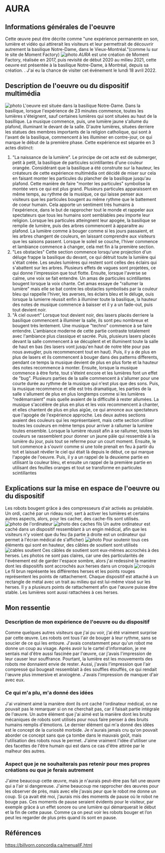 # AURA

## Informations générales de l'oeuvre
Cette œuvre peut être décrite comme "une expérience permanente en son, lumière et vidéo qui attirerait les visiteurs et leur permettrait de découvrir autrement la basilique Notre-Dame, dans le Vieux-Montréal."(comme lu sur le site de Moment Factory)
![photo](photos/bian_icu_cartel.jpg)
*AURA* est une création de Moment Factory, réalisée en 2017, puis revisité de début 2020 au milieu 2021, cette oeuvre est présentée à la basilique Notre-Dame, à Montréal, depuis sa création. . J'ai eu la chance de visiter cet événement le lundi 18 avril 2022.

## Description de l'oeuvre ou du dispositif multimédia
![photo](photos/bian_icu_installation_visiteur.jpg)
L'oeuvre est située dans la basilique Notre-Dame. Dans la basilique, lorsque l'expérience de 23 minutes commence, toutes les lumières  s'éteignent, sauf certaines lumières qui sont situées au haut de la basillique. La musique commence, puis, une lumière jaune s'allume du plafond, illuminant le devant de la salle. D'autre lumières, situées derriere les statues des membres importants de la religion catholique, qui sont à l'avant de la basilique, commencent à les illuminer en contre-jour, ce qui marque le début de la première phase. Cette expérience est séparée en 3 actes distinct: 
1. "La naissance de la lumière". Le principe de cet acte est de submerger, petit à petit, la basilique de particules scintillantes d'une couleur orangée. Considérant que la basilique a été construite sur la hauteur, les créateurs de cette expérience multimédia ont décidé de miser sur cela en faisant monter les particules du plancher de la basilique jusqu'au plafond. Cette manière de faire "monter les particules" symbolise la montée vers ce qui est plus grand. Plusieurs particules apparaissent en même temps, au rythme de la musique, ce qui laisse penser aux visiteurs que les particules bougent au même rythme que le battement de coeur humain. Cela apporte un sentiment très humains à l'expérience, dans le but de rapprocher tout le monde et rappeler aux spectateurs que tous les humains sont semblables peu importe leur religion. Lorsque les particules atteingnent leur apogée, la basilique se remplie de lumière, puis des arbres commencent à apparaitre au plafond. La lumière comme à bouger comme si les jours passaient, et les arbres changent de couleurs, en laissant comprendre aux visiteurs que les saisons passent. Lorsque le soleil se couche, l'hiver commence et lambiance commence à changer, cela met fin à la première section.
2. "Les obstacles" Cette section commence lorsqu'une projection d'un déluge frappe la basilique du devant, ce qui détruit toute la lumière qui s'était créée. Les seules lumières qui restent sont celles des éclairs qui s'abattent sur les arbres. Plusieurs effets de vagues sont projetées, ce qui donne l'impression que tout flotte. Ensuite, lorsque l'averse se calme, une voix se fait entendre. Un amas de particules scintillantes bougent lorsque la voix chante. Cet amas essaye de "rallumer la lumière" mais elle se bat contre les obstacles symbolisés par la couleur bleu qui rappelle l'hiver, les averses, les éclairs bleu et le déluge, ouis lorsque la lumierre réussit enfin à illuminer toute la basilique, la hauteur des notes de musique commence à baisser et il y a un fade-out, puis tout devient noir.
3. "À ciel ouvert" Lorsque tout devient noir, des lasers placés derriere la basilique commencent à illuminer la salle, ils sont peu nombreux et bougent très lentement. Une musique "techno" commence à se faire entendre. L'ambiance moderne de cette partie contraste totalement avec l'ambiance plus classique et sacrée. Puis, plusieurs lasers placés devant la salle commencent à se décuplent et et illuminent toute la salle de haut en bas (les lasers vont jusqu'en haut de notre tête pour pas nous aveugler, puis recommencent tout en haut). Puis, il y a de plus en plus de lasers et ils commencent à bouger dans des patterns differents, pendant ce temps la musique devient de plus en plus forte et la hauteur des notes recommence à monter. Ensuite, lorsque la musique commence à être forte, tout s'éteint encore et les lumières font un effet de "bug". Plusieurs parties de la salle commencent à s'allumer pour une courte durée au rythme de la musique qui n'est plus que des sons. Puis, la musique recommence et elle est très dramatique, les parties de la salle s'allument de plus en plus longtemps comme si les lumières "redémarraient" mais quelle avaient de la difficulté à rester allumées. La musique s'accélère de plus en plus et les voix recommencent à chanter, et elles chantent de plus en plus aigûe, ce qui annonce aux spectateurs que l'apogée de l'expérience approche. Les deux autres sections avaient des couleurs qui les représentaient, mais cette section utiliser toutes les couleurs en même temps pour arriver à rallumer la lumière toutes ensemble. Lorsque la lumière réussit afin à se rallumer, toutes les couleurs se rassemblent pour donner un jaune pâle qui ressemble à la lumière du jour, puis tout se referme pour un court moment. Ensuite, le toit commence à s'ouvrir comme si une toile prenait en feu à partir du toit et laissait révéler le ciel qui était là depuis le début, ce qui marque l'apogée de l'oeuvre. Puis, il y a un rappel de la deuxieme partie en utilisant la couleur bleu, et ensuite un rappel de la première partie en utilisant des feuilles oranges et tout se transforme en particules scintillantes 

## Explications sur la mise en espace de l'oeuvre ou du dispositif 
Les robots bougent grâce à des compresseurs d'air activés au préalable. Un ordi, caché par un rideau noir, sert à activer les lumières et certains autres aspects, alors, pour les cacher, des cache-fils sont utilisés. ![photo de l'ordinateur](photos/bian_icu_ordinateur.jpg) ![photo des caches fils](photos/bian_icu_cache_fils.jpg) Un autre ordinateur est caché dans un dispositif ressemblant à un engin médical, afin que les visiteurs n'y voient que du feu (la partie à droite est un ordinateur qui permet à l'écran médical de s'afficher) ![photo](photos/bian_icu_fonctionnement.jpg) Pour soutenir tous ces éléments qui sont en hauteur, des câbles de soutient sont utilisés ![cables soutient](photos/bian_icu_cable_soutient.jpg) Ces câbles de soutient sont eux-mêmes accrochés à des herses. Les photos ne sont pas claires, car une des particularités de l'événement est de garder l'espace sombre, alors j'ai redessiné la manière dont les dispositifs sont accrochés aux herses dans un croquis ![croquis](croquis/bian_icu_croquis.png) Le fil brun représente les différentes herses et les points rouges représentent les points de rattachement. Chaque dispositif est attaché à un rectangle de métal avec un trait au milieu qui est lui-même vissé sur les herses. Il y a plusieurs points de rattachement afin que l'œuvre puisse être stable. Les lumières sont aussi rattachées à ces herses.

## Mon ressentie
### Description de mon expérience de l'oeuvre ou du dispositif
Comme quelques autres visiteurs que j'ai pu voir, j'ai été vraiment surprise par cette œuvre. Les robots ont tous l'air de bouger à leur rythme, sans se soucier de ce qui les entoure. J'avais constamment peur qu'un robot me donne un coup au visage. Après avoir lu le cartel d'information, je me sentais mal d'être aussi fascinée par l'œuvre, car j'avais l'impression de leur causer leur souffrance. Pourtant, la lumière est les mouvements des robots me donnaient envie de rester. Aussi, j'avais l'impression que l'air compressé qui bougeait ressemblait à des souffles étouffés, ce qui rendait l'œuvre plus immersive et anxiogène. J'avais l'impression de manquer d'air avec eux.

### Ce qui m'a plu, m'a donné des idées
J'ai vraiment aimé la manière dont ils ont caché l'ordinateur médical, on ne pouvait pas le remarquer si on ne cherchait pas, car il faisait partie intégrale de l'œuvre. Un autre élément que j'ai aimé est la manière dont les bruits mécaniques de robots sont utilisés pour nous faire penser à des bruits humains remplis d'émotions. Le dernier élément qui m'a donné des idées est le concept de la curiosité morbide. Je n'aurais jamais cru qu'on pouvait aborder ce concept sans que ça tombe dans le mauvais goût, mais l'utilisation des robots nous le permet. J'aime vraiment l'idée d'utiliser une des facettes de l'être humain qui est dans ce cas d'être attirée par le malheur des autres.

### Aspect que je ne souhaiterais pas retenir pour mes propres créations ou que je ferais autrement

J'aime beaucoup cette œuvre, mais je n'aurais peut-être pas fait une œuvre qui a l'air si dangereuse. J'aime beaucoup me rapprocher des œuvres pour les observer de près, mais avec elle j'avais peur que le robot me donne un coup. Si ça avait été moi, j'aurais mis des moments de pause où le robot ne bouge pas. Ces moments de pause seraient évidents pour le visiteur, par exemple grâce à un effet sonore ou une lumière qui démarquerait le début et la fin de cette pause. Comme ça on peut voir les robots bouger et l’on peut les regarder de plus près quand ils sont en pause.

## Références
https://billvorn.concordia.ca/menuallF.html
